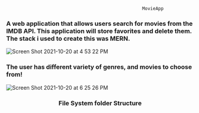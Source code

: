                                                        MovieApp 


<h3 align='left' > A web application that allows users search for movies from the IMDB API. This application will store favorites and delete them. The stack i used to create this was MERN. </h3>


![Screen Shot 2021-10-20 at 4 53 22 PM](https://user-images.githubusercontent.com/69587570/138180558-5e9c31ea-a585-41cf-a8e4-cb4dd67f508a.png)

<h3 align='left'>The user has  different variety of genres, and movies to choose from!</h3>


![Screen Shot 2021-10-20 at 6 25 26 PM](https://user-images.githubusercontent.com/69587570/138181999-357493f6-c006-466d-99e2-7ac848f8a3aa.png)


<h3 align='center'> File System folder Structure </h3>
